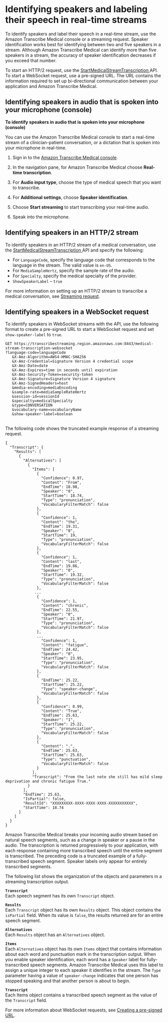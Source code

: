 # Identifying speakers and labeling their speech in real\-time streams<a name="conversation-diarization-streaming-med"></a>

To identify speakers and label their speech in a real\-time stream, use the Amazon Transcribe Medical console or a streaming request\. Speaker identification works best for identifying between two and five speakers in a stream\. Although Amazon Transcribe Medical can identify more than five speakers in a stream, the accuracy of speaker identification decreases if you exceed that number\.

To start an HTTP/2 request, use the [ StartMedicalStreamTranscription ](API_streaming_StartMedicalStreamTranscription.md) API\. To start a WebSocket request, use a pre\-signed URL\. The URL contains the information required to set up bi\-directional communication between your application and Amazon Transcribe Medical\.

## Identifying speakers in audio that is spoken into your microphone \(console\)<a name="conversation-diarization-console"></a>

**To identify speakers in audio that is spoken into your microphone \(console\)**

You can use the Amazon Transcribe Medical console to start a real\-time stream of a clinician\-patient conversation, or a dictation that is spoken into your microphone in real\-time\.

1. Sign in to the [ Amazon Transcribe Medical console](https://console.aws.amazon.com/transcribe/)\.

1. In the navigation pane, for Amazon Transcribe Medical choose **Real\-time transcription**\.

1. For **Audio input type**, choose the type of medical speech that you want to transcribe\.

1. For **Additional settings**, choose **Speaker identification**\.

1. Choose **Start streaming** to start transcribing your real\-time audio\.

1. Speak into the microphone\.

## Identifying speakers in an HTTP/2 stream<a name="conversation-diarization-med-http2"></a>

To identify speakers in an HTTP/2 stream of a medical conversation, use the [ StartMedicalStreamTranscription ](API_streaming_StartMedicalStreamTranscription.md) API and specify the following: 
+ For `LanguageCode`, specify the language code that corresponds to the language in the stream\. The valid value is `en-US`\.
+ For `MediaSampleHertz`, specify the sample rate of the audio\.
+ For `Specialty`, specify the medical specialty of the provider\.
+ `ShowSpeakerLabel` – `true`

For more information on setting up an HTTP/2 stream to transcribe a medical conversation, see [Streaming request](how-streaming-med.md#streaming-med-request)\.

## Identifying speakers in a WebSocket request<a name="conversation-diarization-med-websocket"></a>

To identify speakers in WebSocket streams with the API, use the following format to create a pre\-signed URL to start a WebSocket request and set `show-speaker-label` to `true`\. 

```
GET https://transcribestreaming.region.amazonaws.com:8443/medical-stream-transcription-websocket
?language-code=languageCode
   &X-Amz-Algorithm=AWS4-HMAC-SHA256
   &X-Amz-Credential=Signature Version 4 credential scope
   &X-Amz-Date=date
   &X-Amz-Expires=time in seconds until expiration
   &X-Amz-Security-Token=security-token
   &X-Amz-Signature=Signature Version 4 signature 
   &X-Amz-SignedHeaders=host
   &media-encoding=mediaEncoding
   &sample-rate=mediaSampleRateHertz
   &session-id=sessionId
   &specialty=medicalSpecialty
   &type=CONVERSATION
   &vocabulary-name=vocabularyName
   &show-speaker-label=boolean
```

## <a name="conversation-diarization-med-streaming-output"></a>

The following code shows the truncated example response of a streaming request\.

```
{
  "Transcript": {
    "Results": [
      {
        "Alternatives": [
          {
            "Items": [
              {
                "Confidence": 0.97,
                "Content": "From",
                "EndTime": 18.98,
                "Speaker": "0",
                "StartTime": 18.74,
                "Type": "pronunciation",
                "VocabularyFilterMatch": false
              },
              {
                "Confidence": 1,
                "Content": "the",
                "EndTime": 19.31,
                "Speaker": "0",
                "StartTime": 19,
                "Type": "pronunciation",
                "VocabularyFilterMatch": false
              },
              {
                "Confidence": 1,
                "Content": "last",
                "EndTime": 19.86,
                "Speaker": "0",
                "StartTime": 19.32,
                "Type": "pronunciation",
                "VocabularyFilterMatch": false
              },
             ...
              {
                "Confidence": 1,
                "Content": "chronic",
                "EndTime": 22.55,
                "Speaker": "0",
                "StartTime": 21.97,
                "Type": "pronunciation",
                "VocabularyFilterMatch": false
              },
              ...
                "Confidence": 1,
                "Content": "fatigue",
                "EndTime": 24.42,
                "Speaker": "0",
                "StartTime": 23.95,
                "Type": "pronunciation",
                "VocabularyFilterMatch": false
              },
              {
                "EndTime": 25.22,
                "StartTime": 25.22,
                "Type": "speaker-change",
                "VocabularyFilterMatch": false
              },
              {
                "Confidence": 0.99,
                "Content": "True",
                "EndTime": 25.63,
                "Speaker": "1",
                "StartTime": 25.22,
                "Type": "pronunciation",
                "VocabularyFilterMatch": false
              },
              {
                "Content": ".",
                "EndTime": 25.63,
                "StartTime": 25.63,
                "Type": "punctuation",
                "VocabularyFilterMatch": false
              }
            ],
            "Transcript": "From the last note she still has mild sleep deprivation and chronic fatigue True."
          }
        ],
        "EndTime": 25.63,
        "IsPartial": false,
        "ResultId": "XXXXXXXXX-XXXX-XXXX-XXXX-XXXXXXXXXXX",
        "StartTime": 18.74
      }
    ]
  }
}
```

Amazon Transcribe Medical breaks your incoming audio stream based on natural speech segments, such as a change in speaker or a pause in the audio\. The transcription is returned progressively to your application, with each response containing more transcribed speech until the entire segment is transcribed\. The preceding code is a truncated example of a fully\-transcribed speech segment\. Speaker labels only appear for entirely transcribed segments\. 

The following list shows the organization of the objects and parameters in a streaming transcription output\.

**`Transcript`**  
Each speech segment has its own `Transcript` object\.

**`Results`**  
Each `Transcript` object has its own `Results` object\. This object contains the `isPartial` field\. When its value is `false`, the results returned are for an entire speech segment\.

**`Alternatives`**  
Each `Results` object has an `Alternatives` object\.

**`Items`**  
Each `Alternatives` object has its own `Items` object that contains information about each word and punctuation mark in the transcription output\. When you enable speaker identification, each word has a `Speaker` label for fully\-transcribed speech segments\. Amazon Transcribe Medical uses this label to assign a unique integer to each speaker it identifies in the stream\. The `Type` parameter having a value of `speaker-change` indicates that one person has stopped speaking and that another person is about to begin\.

**`Transcript`**  
Each Items object contains a transcribed speech segment as the value of the `Transcript` field\.

For more information about WebSocket requests, see [Creating a pre\-signed URL](websocket-med.md#websocket-url-med)\.